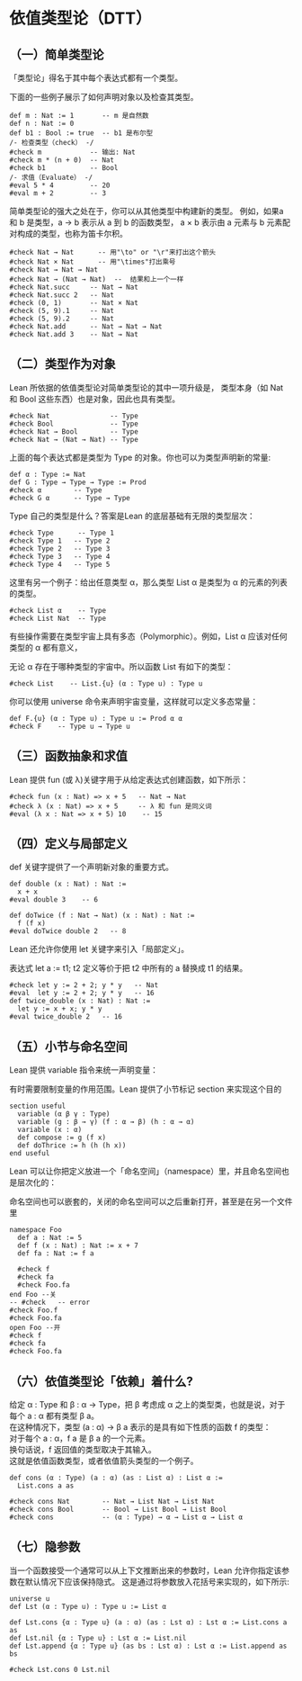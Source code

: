 # 依值类型论（DTT）

## （一）简单类型论

「类型论」得名于其中每个表达式都有一个类型。

下面的一些例子展示了如何声明对象以及检查其类型。
```
def m : Nat := 1       -- m 是自然数
def n : Nat := 0
def b1 : Bool := true  -- b1 是布尔型
/- 检查类型（check） -/
#check m            -- 输出: Nat
#check m * (n + 0)  -- Nat
#check b1           -- Bool
/- 求值（Evaluate） -/
#eval 5 * 4         -- 20
#eval m + 2         -- 3
```

简单类型论的强大之处在于，你可以从其他类型中构建新的类型。
例如，如果a 和 b 是类型，a -> b 表示从 a 到 b 的函数类型，
a × b 表示由 a 元素与 b 元素配对构成的类型，也称为笛卡尔积。

```
#check Nat → Nat      -- 用"\to" or "\r"来打出这个箭头
#check Nat × Nat      -- 用"\times"打出乘号
#check Nat → Nat → Nat
#check Nat → (Nat → Nat)  --  结果和上一个一样
#check Nat.succ     -- Nat → Nat
#check Nat.succ 2   -- Nat
#check (0, 1)       -- Nat × Nat
#check (5, 9).1     -- Nat
#check (5, 9).2     -- Nat
#check Nat.add      -- Nat → Nat → Nat
#check Nat.add 3    -- Nat → Nat
```

## （二）类型作为对象

Lean 所依据的依值类型论对简单类型论的其中一项升级是，
类型本身（如 Nat 和 Bool 这些东西）也是对象，因此也具有类型。

```
#check Nat               -- Type
#check Bool              -- Type
#check Nat → Bool        -- Type
#check Nat → (Nat → Nat) -- Type
```
上面的每个表达式都是类型为 Type 的对象。你也可以为类型声明新的常量:
```
def α : Type := Nat
def G : Type → Type → Type := Prod
#check α        -- Type
#check G α      -- Type → Type
```
Type 自己的类型是什么？答案是Lean 的底层基础有无限的类型层次：
```
#check Type      -- Type 1
#check Type 1   -- Type 2
#check Type 2   -- Type 3
#check Type 3   -- Type 4
#check Type 4   -- Type 5
```
这里有另一个例子：给出任意类型 α，那么类型 List α 是类型为 α 的元素的列表的类型。
```
#check List α    -- Type
#check List Nat  -- Type
```
有些操作需要在类型宇宙上具有多态（Polymorphic）。例如，List α 应该对任何类型的 α 都有意义，

无论 α 存在于哪种类型的宇宙中。所以函数 List 有如下的类型：
```
#check List    -- List.{u} (α : Type u) : Type u
```
你可以使用 universe 命令来声明宇宙变量，这样就可以定义多态常量：
```
def F.{u} (α : Type u) : Type u := Prod α α
#check F    -- Type u → Type u
```

## （三）函数抽象和求值

Lean 提供 fun (或 λ)关键字用于从给定表达式创建函数，如下所示：
```
#check fun (x : Nat) => x + 5   -- Nat → Nat
#check λ (x : Nat) => x + 5     -- λ 和 fun 是同义词
#eval (λ x : Nat => x + 5) 10    -- 15
```

## （四）定义与局部定义

def 关键字提供了一个声明新对象的重要方式。

```
def double (x : Nat) : Nat :=
  x + x
#eval double 3    -- 6

def doTwice (f : Nat → Nat) (x : Nat) : Nat :=
  f (f x)
#eval doTwice double 2   -- 8
```
Lean 还允许你使用 let 关键字来引入「局部定义」。

表达式 let a := t1; t2 定义等价于把 t2 中所有的 a 替换成 t1 的结果。
```
#check let y := 2 + 2; y * y   -- Nat
#eval  let y := 2 + 2; y * y   -- 16
def twice_double (x : Nat) : Nat :=
  let y := x + x; y * y
#eval twice_double 2   -- 16
```

## （五）小节与命名空间

Lean 提供 variable 指令来统一声明变量：

有时需要限制变量的作用范围。Lean 提供了小节标记 section 来实现这个目的

```
section useful
  variable (α β γ : Type)
  variable (g : β → γ) (f : α → β) (h : α → α)
  variable (x : α)
  def compose := g (f x)
  def doThrice := h (h (h x))
end useful
```
Lean 可以让你把定义放进一个「命名空间」（namespace）里，并且命名空间也是层次化的：

命名空间也可以嵌套的，关闭的命名空间可以之后重新打开，甚至是在另一个文件里
```
namespace Foo
  def a : Nat := 5
  def f (x : Nat) : Nat := x + 7
  def fa : Nat := f a

  #check f
  #check fa
  #check Foo.fa
end Foo --关
-- #check   -- error
#check Foo.f
#check Foo.fa
open Foo --开
#check f
#check fa
#check Foo.fa
```

## （六）依值类型论「依赖」着什么?


给定 α : Type 和 β : α → Type，把 β 考虑成 α 之上的类型类，也就是说，对于每个 a : α 都有类型 β a。<br/>
在这种情况下，类型 (a : α) → β a 表示的是具有如下性质的函数 f 的类型：<br/>
对于每个 a : α，f a 是 β a 的一个元素。<br/>
换句话说，f 返回值的类型取决于其输入。<br/>
这就是依值函数类型，或者依值箭头类型的一个例子。

```
def cons (α : Type) (a : α) (as : List α) : List α :=
  List.cons a as

#check cons Nat        -- Nat → List Nat → List Nat
#check cons Bool       -- Bool → List Bool → List Bool
#check cons            -- (α : Type) → α → List α → List α
```

## （七）隐参数

当一个函数接受一个通常可以从上下文推断出来的参数时，Lean 允许你指定该参数在默认情况下应该保持隐式。
这是通过将参数放入花括号来实现的，如下所示:

```
universe u
def Lst (α : Type u) : Type u := List α

def Lst.cons {α : Type u} (a : α) (as : Lst α) : Lst α := List.cons a as
def Lst.nil {α : Type u} : Lst α := List.nil
def Lst.append {α : Type u} (as bs : Lst α) : Lst α := List.append as bs

#check Lst.cons 0 Lst.nil
```
